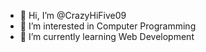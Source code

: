 - 👋 Hi, I’m @CrazyHiFive09
- 👀 I’m interested in Computer Programming
- 🌱 I’m currently learning Web Development


<!---
CrazyHiFive09/CrazyHiFive09 is a ✨ special ✨ repository because its `README.md` (this file) appears on your GitHub profile.
You can click the Preview link to take a look at your changes.
--->
